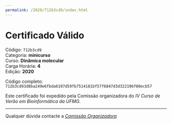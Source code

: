 ```yaml
---
permalink: /2020/712b3cd9/index.html
---
```


# Certificado Válido

Código: `712b3cd9`<br>
Categoria: **minicurso**<br>
Curso: **Dinâmica molecular**<br>
Carga Horária: **4**<br>
Edição: **2020**<br>


Código completo: `712b3cd93d8ba249e6fbda6197d59fb7514181bf57f6847d3d322196f80ecb57`


Este certificado foi expedido pela Comissão organizadora do *IV Curso de Verão em Bioinformática da UFMG*.

----

Qualquer dúvida contacte a [_Comissão Organizadora_](<mailto:cursobioinfoufmg@gmail.com$subject=[Certificados]>)

